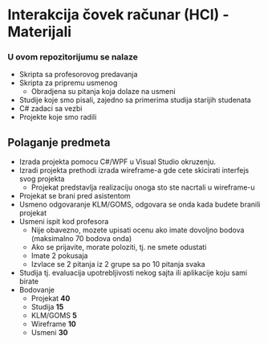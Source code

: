 # Interakcija čovek računar (HCI) - Materijali
### U ovom repozitorijumu se nalaze
* Skripta sa profesorovog predavanja
* Skripta za pripremu usmenog
    * Obradjena su pitanja koja dolaze na usmeni
* Studije koje smo pisali, zajedno sa primerima studija starijih studenata
* C# zadaci sa vezbi
* Projekte koje smo radili 

## Polaganje predmeta
* Izrada projekta pomocu C#/WPF u Visual Studio okruzenju. 
* Izradi projekta prethodi izrada wireframe-a gde cete skicirati interfejs svog projekta
    * Projekat predstavlja realizaciju onoga sto ste nacrtali u wireframe-u
* Projekat se brani pred asistentom
* Usmeno odgovaranje KLM/GOMS, odgovara se onda kada budete branili projekat
* Usmeni ispit kod profesora
    * Nije obavezno, mozete upisati ocenu ako imate dovoljno bodova (maksimalno 70 bodova onda)
    * Ako se prijavite, morate poloziti, tj. ne smete odustati
    * Imate 2 pokusaja
    * Izvlace se 2 pitanja iz 2 grupe sa po 10 pitanja svaka
* Studija tj. evaluacija upotrebljivosti nekog sajta ili aplikacije koju sami birate 
* Bodovanje 
    * Projekat **40**
    * Studija **15**
    * KLM/GOMS **5**
    * Wireframe **10**
    * Usmeni **30**
